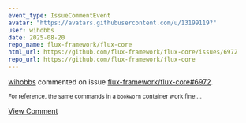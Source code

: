 ```yaml
---
event_type: IssueCommentEvent
avatar: "https://avatars.githubusercontent.com/u/13199119?"
user: wihobbs
date: 2025-08-20
repo_name: flux-framework/flux-core
html_url: https://github.com/flux-framework/flux-core/issues/6972
repo_url: https://github.com/flux-framework/flux-core
---
```


<a href='https://github.com/wihobbs' target='_blank'>wihobbs</a> commented on issue <a href='https://github.com/flux-framework/flux-core/issues/6972' target='_blank'>flux-framework/flux-core#6972</a>.

<small>For reference, the same commands in a `bookworm` container work fine:...</small>

<a href='https://github.com/flux-framework/flux-core/issues/6972' target='_blank'>View Comment</a>